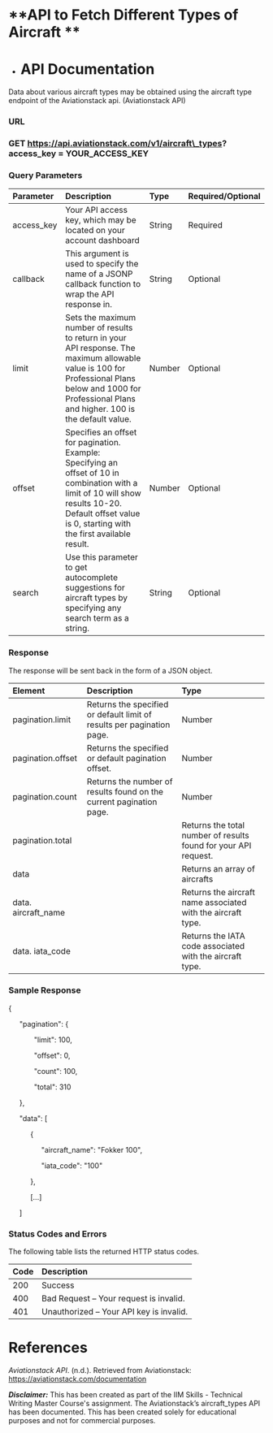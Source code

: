﻿# **API to Fetch Different Types of Aircraft **
- # **API Documentation**

Data about various aircraft types may be obtained using the aircraft type endpoint of the Aviationstack api. (Aviationstack API)
### **URL**
### GET https://api.aviationstack.com/v1/aircraft\_types? access\_key = YOUR\_ACCESS\_KEY
### **Query Parameters**

|Parameter|Description|Type|Required/Optional|
| :- | :- | :- | :- |
|access\_key|Your API access key, which may be located on your account dashboard|String|Required|
|callback|This argument is used to specify the name of a JSONP callback function to wrap the API response in.|String|Optional|
|limit|Sets the maximum number of results to return in your API response. The maximum allowable value is 100 for Professional Plans below and 1000 for Professional Plans and higher. 100 is the default value.|Number|Optional|
|offset|Specifies an offset for pagination. Example: Specifying an offset of 10 in combination with a limit of 10 will show results 10-20. Default offset value is 0, starting with the first available result.|Number|Optional|
|search|Use this parameter to get autocomplete suggestions for aircraft types by specifying any search term as a string. |String|Optional|
###
### **Response**
The response will be sent back in the form of a JSON object. 





|**Element**|**Description**|**Type**|
| :- | :- | :- |
|<p>pagination.limit </p><p></p><p></p>|Returns the specified or default limit of results per pagination page.|Number|
|<p>pagination.offset </p><p></p><p></p>|Returns the specified or default pagination offset.|Number|
|pagination.count |Returns the number of results found on the current pagination page.|Number|
|pagination.total ||Returns the total number of results found for your API request.|Number|
|data||Returns an array of aircrafts|Array of objects|
|data. aircraft\_name||Returns the aircraft name associated with the aircraft type.|String|
|data. iata\_code||Returns the IATA code associated with the aircraft type.|Number|
### **Sample Response**
{

`   `"pagination": {

`       `"limit": 100,

`       `"offset": 0,

`       `"count": 100,

`       `"total": 310

`   `},

`   `"data": [

`      `{

`         `"aircraft\_name": "Fokker 100",

`         `"iata\_code": "100"

`      `},

`      `[...]

`   `]
### **Status Codes and Errors**
The following table lists the returned HTTP status codes.

|**Code**|**Description**|
| :- | :- |
|200 |Success|
|400|Bad Request – Your request is invalid.|
|401|Unauthorized – Your API key is invalid.|
# **References**
*Aviationstack API*. (n.d.). Retrieved from Aviationstack: https://aviationstack.com/documentation



***Disclaimer:*** This has been created as part of the IIM Skills - Technical Writing Master Course's assignment. The Aviationstack’s aircraft\_types API has been documented. This has been created solely for educational purposes and not for commercial purposes.
